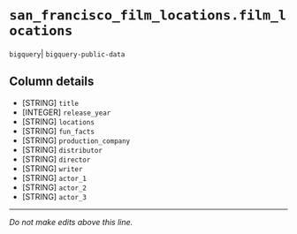 # `san_francisco_film_locations.film_locations`
`bigquery`| `bigquery-public-data`

## Column details
* [STRING]    `title`
* [INTEGER]   `release_year`
* [STRING]    `locations`
* [STRING]    `fun_facts`
* [STRING]    `production_company`
* [STRING]    `distributor`
* [STRING]    `director`
* [STRING]    `writer`
* [STRING]    `actor_1`
* [STRING]    `actor_2`
* [STRING]    `actor_3`

-------------------------------------------------------------------------------
*Do not make edits above this line.*
